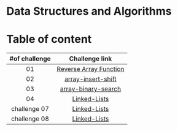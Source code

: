 # Data Structures and Algorithms

# Table of content

| #of challenge|Challenge link  | 
| :---: | :---: |
| 01 | [Reverse Array Function](./code-challenges/ch1-array-reverse/README.md) |
| 02 | [array-insert-shift](./code-challenges/ch2-array-insert-shift/README.md) |
| 03 | [array-binary-search](./code-challenges/ch3-array-binary-search/README.md) 
| 04 | [Linked-Lists](./linked-list/README.md) |
| challenge 07 | [Linked-Lists](./linked-list/linked-list-kth/linked-list-kth.md) |
| challenge 08 | [Linked-Lists](./linked-list/lab8/ch8.png) |

